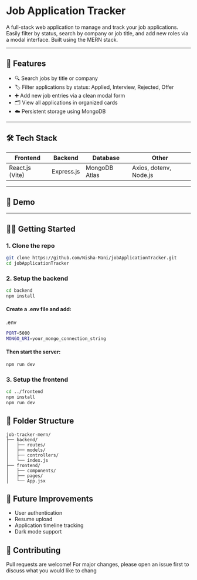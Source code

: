 # Job Application Tracker

A full-stack web application to manage and track your job applications. Easily filter by status, search by company or job title, and add new roles via a modal interface. Built using the MERN stack.

---

## 🚀 Features

- 🔍 Search jobs by title or company
- 🏷️ Filter applications by status: Applied, Interview, Rejected, Offer
- ➕ Add new job entries via a clean modal form
- 🗂️ View all applications in organized cards
- ☁️ Persistent storage using MongoDB

---

## 🛠️ Tech Stack

| Frontend | Backend | Database | Other |
|----------|---------|----------|-------|
| React.js (Vite) | Express.js | MongoDB Atlas | Axios, dotenv, Node.js |

---

## 📸 Demo


---

## 🧑‍💻 Getting Started

### 1. Clone the repo

```bash
git clone https://github.com/Nisha-Mani/jobApplicationTracker.git
cd jobApplicationTracker
```

### 2. Setup the backend
```bash
cd backend
npm install
```

#### Create a .env file and add:

.env
```bash
PORT=5000
MONGO_URI=your_mongo_connection_string
```
#### Then start the server:
```bash
npm run dev
```
### 3. Setup the frontend
```bash
cd ../frontend
npm install
npm run dev
```

## 📂 Folder Structure
```pgsql
job-tracker-mern/
├── backend/
│   ├── routes/
│   ├── models/
│   ├── controllers/
│   └── index.js
├── frontend/
│   ├── components/
│   ├── pages/
│   └── App.jsx
```

## 🧪 Future Improvements

- User authentication
- Resume upload
- Application timeline tracking
- Dark mode support

## 🙌 Contributing
Pull requests are welcome! For major changes, please open an issue first to discuss what you would like to chang

